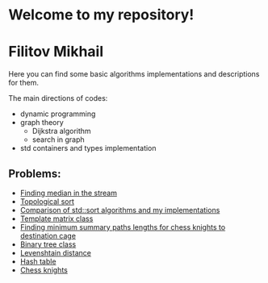 # Welcome to my repository!
<h1> Filitov Mikhail </h1>
Here you can find some basic algorithms implementations and descriptions for them.

The main directions of codes:
- dynamic programming
- graph theory
	+ Dijkstra algorithm
	+ search in graph
- std containers and types implementation


Problems:
-----------
+ [Finding median in the stream]( https://github.com/lll-phill-lll/codes/tree/master/algorithms/streaming_median
        "implementation and description")
 + [Topological sort](https://github.com/lll-phill-lll/codes/tree/master/algorithms/topsort "implementation and description")
 + [Comparison of std::sort algorithms and my implementations](https://github.com/lll-phill-lll/codes/tree/master/algorithms/sorts "implementation and description")
 + [Template matrix class](https://github.com/lll-phill-lll/codes/tree/master/algorithms/Matrix_class "implementation and description")
 + [Finding minimum summary paths lengths for chess knights to destination cage](https://github.com/lll-phill-lll/codes/tree/master/algorithms/Chess_knight "implementation and description")
 + [Binary tree class](https://github.com/lll-phill-lll/codes/blob/master/algorithms/Bin_tree/bt.cpp "implementation and description")
 + [Levenshtain distance](https://github.com/lll-phill-lll/codes/tree/master/algorithms/Levenshtein%20distance "implementation and description")
 + [Hash table](https://github.com/lll-phill-lll/codes/tree/master/algorithms/Hash_table "implementation and description")
 + [Chess knights](https://github.com/lll-phill-lll/codes/tree/master/algorithms/Chess_knight "implementation and description")



